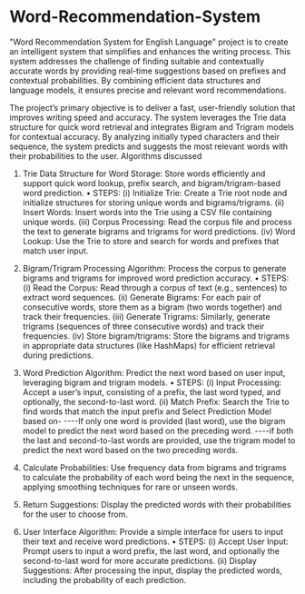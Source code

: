# Word-Recommendation-System

"Word Recommendation System for English Language" project is to create an intelligent system that simplifies and enhances the writing process. This system addresses the challenge of finding suitable and contextually accurate words by providing real-time suggestions based on prefixes and contextual probabilities. By combining efficient data structures and language models, it ensures precise and relevant word recommendations.

The project’s primary objective is to deliver a fast, user-friendly solution that improves writing speed and accuracy. The system leverages the Trie data structure for quick word retrieval and integrates Bigram and Trigram models for contextual accuracy. By analyzing initially typed characters and their sequence, the system predicts and suggests the most relevant words with their probabilities to the user. 
Algorithms discussed

1.	Trie Data Structure for Word Storage: Store words efficiently and support quick word lookup, prefix search, and bigram/trigram-based word prediction.
•	STEPS:
(i) Initialize Trie: Create a Trie root node and initialize structures for storing unique words and bigrams/trigrams.
(ii) Insert Words: Insert words into the Trie using a CSV file containing unique words.
(iii) Corpus Processing: Read the corpus file and process the text to generate bigrams and trigrams for word predictions.
(iv) Word Lookup: Use the Trie to store and search for words and prefixes that match user input.
 
2.	Bigram/Trigram Processing Algorithm: Process the corpus to generate bigrams and trigrams for improved word prediction accuracy.
•	STEPS:
(i) Read the Corpus: Read through a corpus of text (e.g., sentences) to extract word sequences.
(ii) Generate Bigrams: For each pair of consecutive words, store them as a bigram (two words together) and track their frequencies.
(iii) Generate Trigrams: Similarly, generate trigrams (sequences of three consecutive words) and track their frequencies.
(iv) Store bigram/trigrams: Store the bigrams and trigrams in appropriate data structures (like HashMaps) for efficient retrieval during predictions.
 
3.	Word Prediction Algorithm: Predict the next word based on user input, leveraging bigram and trigram models.
•	STEPS:
(i) Input Processing: Accept a user’s input, consisting of a prefix, the last word typed, and optionally, the second-to-last word.
(ii) Match Prefix: Search the Trie to find words that match the input prefix and Select Prediction Model based on-
----If only one word is provided (last word), use the bigram model to predict the next word based on the preceding word.
----if both the last and second-to-last words are provided, use the trigram model to predict the next word based on the two preceding words.

4.	Calculate Probabilities: Use frequency data from bigrams and trigrams to calculate the probability of each word being the next in the sequence, applying smoothing techniques for rare or unseen words.

5.	Return Suggestions: Display the predicted words with their probabilities for the user to choose from.
  
6.	User Interface Algorithm: Provide a simple interface for users to input their text and receive word predictions.
•	STEPS:
(i) Accept User Input: Prompt users to input a word prefix, the last word, and optionally the second-to-last word for more accurate predictions.
(ii) Display Suggestions: After processing the input, display the predicted words, including the probability of each prediction.



